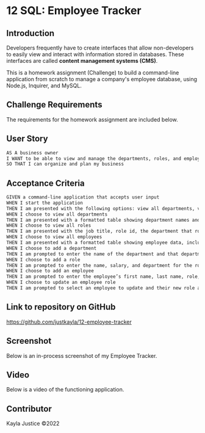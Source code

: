 # 12 SQL: Employee Tracker


## Introduction

Developers frequently have to create interfaces that allow non-developers to easily view and interact with information stored in databases. These interfaces are called **content management systems (CMS)**.

This is a homework assignment (Challenge) to build a command-line application from scratch to manage a company's employee database, using Node.js, Inquirer, and MySQL.


## Challenge Requirements

The requirements for the homework assignment are included below.


## User Story

```md
AS A business owner
I WANT to be able to view and manage the departments, roles, and employees in my company
SO THAT I can organize and plan my business
```

## Acceptance Criteria

```md
GIVEN a command-line application that accepts user input
WHEN I start the application
THEN I am presented with the following options: view all departments, view all roles, view all employees, add a department, add a role, add an employee, and update an employee role
WHEN I choose to view all departments
THEN I am presented with a formatted table showing department names and department ids
WHEN I choose to view all roles
THEN I am presented with the job title, role id, the department that role belongs to, and the salary for that role
WHEN I choose to view all employees
THEN I am presented with a formatted table showing employee data, including employee ids, first names, last names, job titles, departments, salaries, and managers that the employees report to
WHEN I choose to add a department
THEN I am prompted to enter the name of the department and that department is added to the database
WHEN I choose to add a role
THEN I am prompted to enter the name, salary, and department for the role and that role is added to the database
WHEN I choose to add an employee
THEN I am prompted to enter the employee’s first name, last name, role, and manager, and that employee is added to the database
WHEN I choose to update an employee role
THEN I am prompted to select an employee to update and their new role and this information is updated in the database 
```


## Link to repository on GitHub

https://github.com/justkayla/12-employee-tracker


## Screenshot

Below is an in-process screenshot of my Employee Tracker.



## Video

Below is a video of the functioning application.



## Contributor

Kayla Justice &copy;2022   
